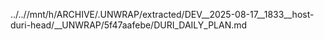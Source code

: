 ../..//mnt/h/ARCHIVE/.UNWRAP/extracted/DEV__2025-08-17__1833__host-duri-head/__UNWRAP/5f47aafebe/DURI_DAILY_PLAN.md